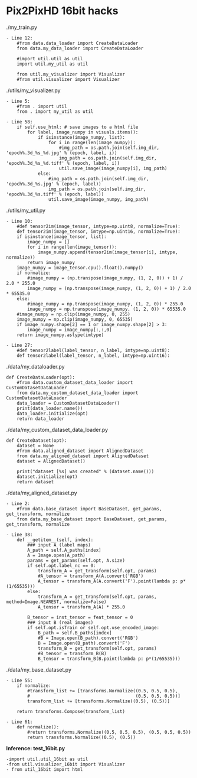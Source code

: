 # Pix2PixHD 16bit hacks

./my_train.py

	- Line 12:
		#from data.data_loader import CreateDataLoader
		from data.my_data_loader import CreateDataLoader

		#import util.util as util
		import util.my_util as util

		from util.my_visualizer import Visualizer
		#from util.visualizer import Visualizer

./utils/my_visualizer.py

	- Line 5:
		#from . import util
		from . import my_util as util

	- Line 58:
		if self.use_html: # save images to a html file
			for label, image_numpy in visuals.items():
				if isinstance(image_numpy, list):
					for i in range(len(image_numpy)):
						#img_path = os.path.join(self.img_dir, 'epoch%.3d_%s_%d.jpg' % (epoch, label, i))
						img_path = os.path.join(self.img_dir, 'epoch%.3d_%s_%d.tiff' % (epoch, label, i))
						util.save_image(image_numpy[i], img_path)
				else:
					#img_path = os.path.join(self.img_dir, 'epoch%.3d_%s.jpg' % (epoch, label))
					img_path = os.path.join(self.img_dir, 'epoch%.3d_%s.tiff' % (epoch, label))
					util.save_image(image_numpy, img_path)

./utils/my_util.py

	- Line 10:
		#def tensor2im(image_tensor, imtype=np.uint8, normalize=True):
		def tensor2im(image_tensor, imtype=np.uint16, normalize=True):
		if isinstance(image_tensor, list):
			image_numpy = []
			for i in range(len(image_tensor)):
				image_numpy.append(tensor2im(image_tensor[i], imtype, normalize))
			return image_numpy
		image_numpy = image_tensor.cpu().float().numpy()
		if normalize:
			#image_numpy = (np.transpose(image_numpy, (1, 2, 0)) + 1) / 2.0 * 255.0
			image_numpy = (np.transpose(image_numpy, (1, 2, 0)) + 1) / 2.0 * 65535.0
		else:
			#image_numpy = np.transpose(image_numpy, (1, 2, 0)) * 255.0
			image_numpy = np.transpose(image_numpy, (1, 2, 0)) * 65535.0
		#image_numpy = np.clip(image_numpy, 0, 255)
		image_numpy = np.clip(image_numpy, 0, 65535)
		if image_numpy.shape[2] == 1 or image_numpy.shape[2] > 3:
			image_numpy = image_numpy[:,:,0]
		return image_numpy.astype(imtype)

	- Line 27:
		#def tensor2label(label_tensor, n_label, imtype=np.uint8):
		def tensor2label(label_tensor, n_label, imtype=np.uint16):

./data/my_dataloader.py

	def CreateDataLoader(opt):
		#from data.custom_dataset_data_loader import CustomDatasetDataLoader
		from data.my_custom_dataset_data_loader import CustomDatasetDataLoader
		data_loader = CustomDatasetDataLoader()
		print(data_loader.name())
		data_loader.initialize(opt)
		return data_loader

./data/my_custom_dataset_data_loader.py

	def CreateDataset(opt):
		dataset = None
		#from data.aligned_dataset import AlignedDataset
		from data.my_aligned_dataset import AlignedDataset
		dataset = AlignedDataset()

		print("dataset [%s] was created" % (dataset.name()))
		dataset.initialize(opt)
		return dataset

./data/my_aligned_dataset.py

	- Line 2:
		#from data.base_dataset import BaseDataset, get_params, get_transform, normalize
		from data.my_base_dataset import BaseDataset, get_params, get_transform, normalize

	- Line 38:
		def __getitem__(self, index):
			### input A (label maps)
			A_path = self.A_paths[index]
			A = Image.open(A_path)
			params = get_params(self.opt, A.size)
			if self.opt.label_nc == 0:
				transform_A = get_transform(self.opt, params)
				#A_tensor = transform_A(A.convert('RGB')
				A_tensor = transform_A(A.convert('F').point(lambda p: p*(1/65535)))
			else:
				transform_A = get_transform(self.opt, params, method=Image.NEAREST, normalize=False)
				A_tensor = transform_A(A) * 255.0

			B_tensor = inst_tensor = feat_tensor = 0
			### input B (real images)
			if self.opt.isTrain or self.opt.use_encoded_image:
				B_path = self.B_paths[index]
				#B = Image.open(B_path).convert('RGB')
				B = Image.open(B_path).convert('F')
				transform_B = get_transform(self.opt, params)
				#B_tensor = transform_B(B)
				B_tensor = transform_B(B.point(lambda p: p*(1/65535)))

./data/my_base_dataset.py

	- Line 55:
		if normalize:
			#transform_list += [transforms.Normalize((0.5, 0.5, 0.5),
			#                                        (0.5, 0.5, 0.5))]
			transform_list += [transforms.Normalize((0.5), (0.5))]

		return transforms.Compose(transform_list)

	- Line 61:
		def normalize():
			#return transforms.Normalize((0.5, 0.5, 0.5), (0.5, 0.5, 0.5))
			return transforms.Normalize((0.5), (0.5))



**Inference: test_16bit.py**

    -import util.util_16bit as util
    -from util.visualizer_16bit import Visualizer
    - from util_16bit import html
